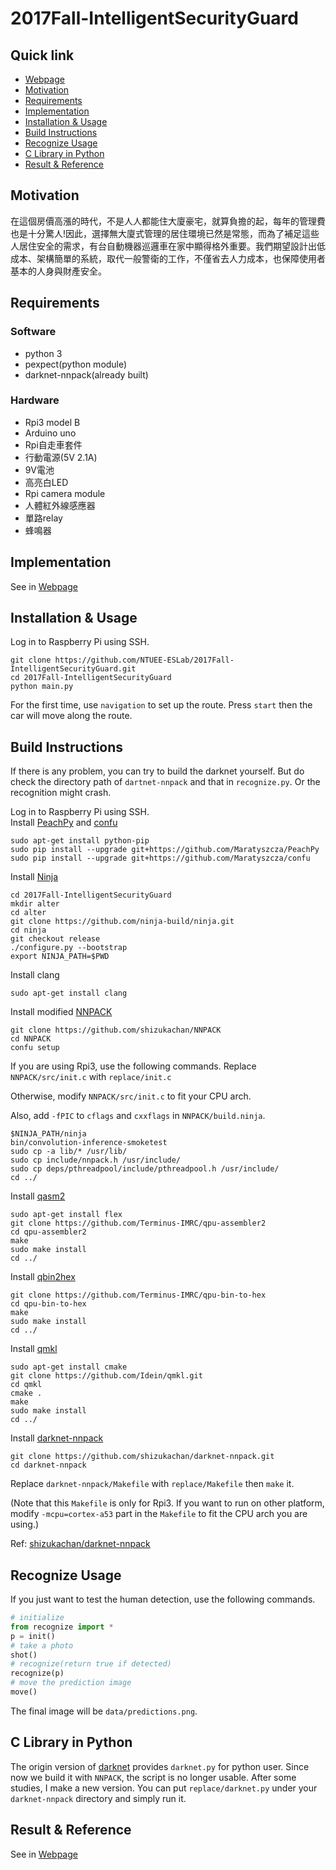 # 2017Fall-IntelligentSecurityGuard
## Quick link
* [Webpage](https://ntuee-eslab.github.io/2017Fall-IntelligentSecurityGuard/index.html)
* [Motivation](https://github.com/NTUEE-ESLab/2017Fall-IntelligentSecurityGuard#motivation)
* [Requirements](https://github.com/NTUEE-ESLab/2017Fall-IntelligentSecurityGuard#requirements)
* [Implementation](https://github.com/NTUEE-ESLab/2017Fall-IntelligentSecurityGuard#implementation)
* [Installation & Usage](https://github.com/NTUEE-ESLab/2017Fall-IntelligentSecurityGuard#installation--usage)
* [Build Instructions](https://github.com/NTUEE-ESLab/2017Fall-IntelligentSecurityGuard#build-instructions)
* [Recognize Usage](https://github.com/NTUEE-ESLab/2017Fall-IntelligentSecurityGuard#recognize-usage)
* [C Library in Python](https://github.com/NTUEE-ESLab/2017Fall-IntelligentSecurityGuard#c-library-in-python)
* [Result & Reference](https://github.com/NTUEE-ESLab/2017Fall-IntelligentSecurityGuard#result--reference)

## Motivation
在這個房價高漲的時代，不是人人都能住大廈豪宅，就算負擔的起，每年的管理費也是十分驚人!因此，選擇無大廈式管理的居住環境已然是常態，而為了補足這些人居住安全的需求，有台自動機器巡邏車在家中顯得格外重要。我們期望設計出低成本、架構簡單的系統，取代一般警衛的工作，不僅省去人力成本，也保障使用者基本的人身與財產安全。

## Requirements
### Software
- python 3
- pexpect(python module)
- darknet-nnpack(already built)

### Hardware
- Rpi3 model B
- Arduino uno
- Rpi自走車套件
- 行動電源(5V 2.1A)
- 9V電池
- 高亮白LED
- Rpi camera module
- 人體紅外線感應器
- 單路relay
- 蜂鳴器

## Implementation
See in [Webpage](https://ntuee-eslab.github.io/2017Fall-IntelligentSecurityGuard/architecture.html)

## Installation & Usage
Log in to Raspberry Pi using SSH.
```
git clone https://github.com/NTUEE-ESLab/2017Fall-IntelligentSecurityGuard.git
cd 2017Fall-IntelligentSecurityGuard
python main.py
```
For the first time, use `navigation` to set up the route. Press `start` then the car will move along the route.
## Build Instructions
If there is any problem, you can try to build the darknet yourself. But do check the directory path of `dartnet-nnpack` and that in `recognize.py`. Or the recognition might crash.

Log in to Raspberry Pi using SSH.<br/>
Install [PeachPy](https://github.com/Maratyszcza/PeachPy) and [confu](https://github.com/Maratyszcza/confu)
```
sudo apt-get install python-pip
sudo pip install --upgrade git+https://github.com/Maratyszcza/PeachPy
sudo pip install --upgrade git+https://github.com/Maratyszcza/confu
```
Install [Ninja](https://ninja-build.org/)
```
cd 2017Fall-IntelligentSecurityGuard
mkdir alter
cd alter
git clone https://github.com/ninja-build/ninja.git
cd ninja
git checkout release
./configure.py --bootstrap
export NINJA_PATH=$PWD
```
Install clang
```
sudo apt-get install clang
```
Install modified [NNPACK](https://github.com/shizukachan/NNPACK)
```
git clone https://github.com/shizukachan/NNPACK
cd NNPACK
confu setup
```
If you are using Rpi3, use the following commands. Replace `NNPACK/src/init.c` with `replace/init.c`

Otherwise, modify `NNPACK/src/init.c` to fit your CPU arch.

Also, add `-fPIC` to `cflags` and `cxxflags` in `NNPACK/build.ninja`.
```
$NINJA_PATH/ninja
bin/convolution-inference-smoketest
sudo cp -a lib/* /usr/lib/
sudo cp include/nnpack.h /usr/include/
sudo cp deps/pthreadpool/include/pthreadpool.h /usr/include/
cd ../
```
Install [qasm2](https://github.com/Terminus-IMRC/qpu-assembler2)
```
sudo apt-get install flex
git clone https://github.com/Terminus-IMRC/qpu-assembler2
cd qpu-assembler2
make
sudo make install
cd ../
```
Install [qbin2hex](https://github.com/Terminus-IMRC/qpu-bin-to-hex)
```
git clone https://github.com/Terminus-IMRC/qpu-bin-to-hex
cd qpu-bin-to-hex
make
sudo make install
cd ../
```
Install [qmkl](https://github.com/Idein/qmkl)
```
sudo apt-get install cmake
git clone https://github.com/Idein/qmkl.git
cd qmkl
cmake .
make
sudo make install
cd ../
```
Install [darknet-nnpack](https://github.com/shizukachan/darknet-nnpack)
```
git clone https://github.com/shizukachan/darknet-nnpack.git
cd darknet-nnpack
```
Replace `darknet-nnpack/Makefile` with `replace/Makefile` then `make` it.

(Note that this `Makefile` is only for Rpi3. If you want to run on other platform, modify `-mcpu=cortex-a53` part in the `Makefile` to fit the CPU arch you are using.)

Ref: [shizukachan/darknet-nnpack](https://github.com/shizukachan/darknet-nnpack)

## Recognize Usage
If you just want to test the human detection, use the following commands.
```python
# initialize
from recognize import *
p = init()
# take a photo
shot()
# recognize(return true if detected)
recognize(p)
# move the prediction image
move()
```
The final image will be `data/predictions.png`.

## C Library in Python
The origin version of [darknet](https://github.com/pjreddie/darknet) provides `darknet.py` for python user. Since now we build it with `NNPACK`, the script is no longer usable. After some studies, I make a new version. You can put `replace/darknet.py` under your `darknet-nnpack` directory and simply run it.

## Result & Reference
See in [Webpage](https://ntuee-eslab.github.io/2017Fall-IntelligentSecurityGuard/index.html)
